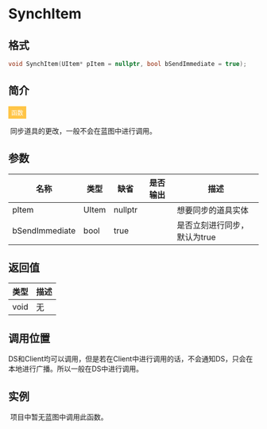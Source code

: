# SynchItem

## 格式

```C++
void SynchItem(UItem* pItem = nullptr, bool bSendImmediate = true);
```

## 简介

<span style="padding: 4px 6px; font-size: 12px; display: inline-block; color: #FFFFFF; background: #FFC547;">函数</span>

​	同步道具的更改，一般不会在蓝图中进行调用。

## 参数

| 名称           | 类型  | 缺省    | 是否输出 | 描述                         |
| -------------- | ----- | ------- | -------- | ---------------------------- |
| pItem          | UItem | nullptr |          | 想要同步的道具实体           |
| bSendImmediate | bool  | true    |          | 是否立刻进行同步，默认为true |

## 返回值

| 类型 | 描述 |
| ---- | ---- |
| void | 无   |

## 调用位置

​	DS和Client均可以调用，但是若在Client中进行调用的话，不会通知DS，只会在本地进行广播。所以一般在DS中进行调用。

## 实例

​	项目中暂无蓝图中调用此函数。
